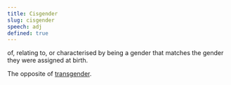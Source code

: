 ```yaml
---
title: Cisgender
slug: cisgender
speech: adj
defined: true
---
```


of, relating to, or characterised by being a gender that matches the gender they were assigned at birth.

The opposite of [transgender](/definitions/transgender).
